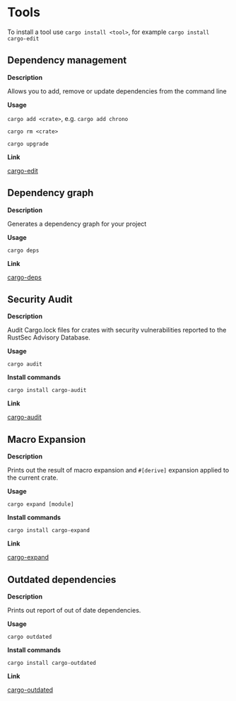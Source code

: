 # Tools

To install a tool use `cargo install <tool>`, for example `cargo install cargo-edit`

## Dependency management

**Description**

Allows you to add, remove or update dependencies from the command line

**Usage**

`cargo add <crate>`, e.g. `cargo add chrono`

`cargo rm <crate>`
	
`cargo upgrade`

**Link**

[cargo-edit](https://github.com/killercup/cargo-edit)

## Dependency graph

**Description**

Generates a dependency graph for your project

**Usage**

`cargo deps`

**Link**

[cargo-deps](https://github.com/m-cat/cargo-deps)

## Security Audit

**Description**

Audit Cargo.lock files for crates with security vulnerabilities reported to the RustSec Advisory Database.

**Usage**

`cargo audit`

**Install commands**

`cargo install cargo-audit`

**Link**

[cargo-audit](https://github.com/RustSec/cargo-audit)

## Macro Expansion

**Description**

Prints out the result of macro expansion and `#[derive]` expansion applied to the current crate.

**Usage**

`cargo expand [module]`

**Install commands**

`cargo install cargo-expand`

**Link**

[cargo-expand](https://github.com/dtolnay/cargo-expand)

## Outdated dependencies

**Description**

Prints out report of out of date dependencies.

**Usage**

`cargo outdated`

**Install commands**

`cargo install cargo-outdated`

**Link**

[cargo-outdated](https://github.com/kbknapp/cargo-outdated)